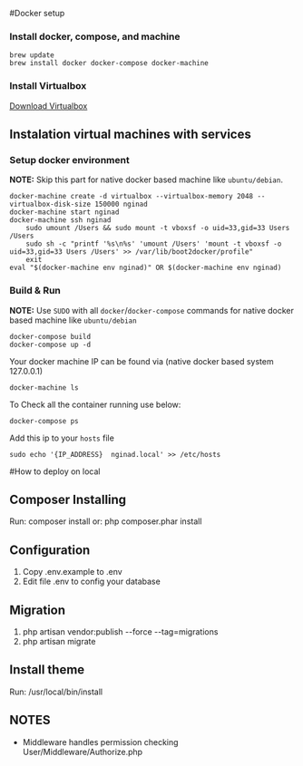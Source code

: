 #Docker setup
### Install docker, compose, and machine 

    brew update
    brew install docker docker-compose docker-machine

### Install Virtualbox

[Download Virtualbox](https://www.virtualbox.org/wiki/Downloads)

## Instalation virtual machines with services

### Setup docker environment

**NOTE:** Skip this part for native docker based machine like `ubuntu/debian`.

    docker-machine create -d virtualbox --virtualbox-memory 2048 --virtualbox-disk-size 150000 nginad
    docker-machine start nginad
    docker-machine ssh nginad
        sudo umount /Users && sudo mount -t vboxsf -o uid=33,gid=33 Users /Users
        sudo sh -c "printf '%s\n%s' 'umount /Users' 'mount -t vboxsf -o uid=33,gid=33 Users /Users' >> /var/lib/boot2docker/profile"
        exit
    eval "$(docker-machine env nginad)" OR $(docker-machine env nginad)

### Build & Run

**NOTE:** Use `SUDO` with all `docker`/`docker-compose` commands for native docker based machine like `ubuntu/debian`

    docker-compose build
    docker-compose up -d

Your docker machine IP can be found via (native docker based system 127.0.0.1)

    docker-machine ls
    
To Check all the container running use below:
    
    docker-compose ps

Add this ip to your `hosts` file

    sudo echo '{IP_ADDRESS}  nginad.local' >> /etc/hosts


#How to deploy on local

## Composer Installing
Run: composer install
or: php composer.phar install

## Configuration
1. Copy .env.example to .env
2. Edit file .env to config your database

## Migration
1. php artisan vendor:publish --force --tag=migrations 
2. php artisan migrate

## Install theme
Run: /usr/local/bin/install

## NOTES
* Middleware handles permission checking User/Middleware/Authorize.php
